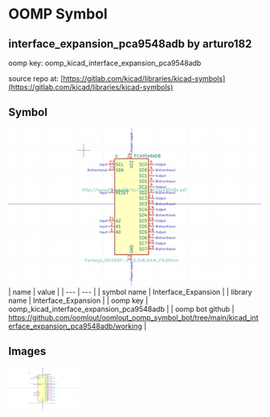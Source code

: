 # OOMP Symbol  
## interface_expansion_pca9548adb  by arturo182  
  
oomp key: oomp_kicad_interface_expansion_pca9548adb  
  
source repo at: [https://gitlab.com/kicad/libraries/kicad-symbols](https://gitlab.com/kicad/libraries/kicad-symbols)  
## Symbol  
  
[![working.png](working_600.png)](working.png)  
| name | value | 
| --- | --- | 
| symbol name | Interface_Expansion | 
| library name | Interface_Expansion | 
| oomp key | oomp_kicad_interface_expansion_pca9548adb | 
| oomp bot github | https://github.com/oomlout/oomlout_oomp_symbol_bot/tree/main/kicad_interface_expansion_pca9548adb/working | 
## Images  
  
[![working.png](working_140.png)](working.png)  
